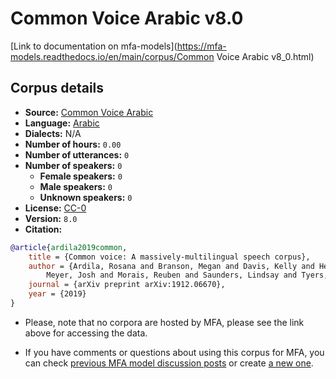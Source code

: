 
# Common Voice Arabic v8.0

[Link to documentation on mfa-models](https://mfa-models.readthedocs.io/en/main/corpus/Common Voice Arabic v8_0.html)

## Corpus details

- **Source:** [Common Voice Arabic](https://voice.mozilla.org/en/datasets)
- **Language:** [Arabic](https://en.wikipedia.org/wiki/Arabic)
- **Dialects:** N/A
- **Number of hours:** `0.00`
- **Number of utterances:** `0`
- **Number of speakers:** `0`
  - **Female speakers:** `0`
  - **Male speakers:** `0`
  - **Unknown speakers:** `0`
- **License:** [CC-0](https://creativecommons.org/publicdomain/zero/1.0/)
- **Version:** `8.0`
- **Citation:**
```bibtex
@article{ardila2019common,
	title = {Common voice: A massively-multilingual speech corpus},
	author = {Ardila, Rosana and Branson, Megan and Davis, Kelly and Henretty, Michael and Kohler, Michael and
		Meyer, Josh and Morais, Reuben and Saunders, Lindsay and Tyers, Francis M and Weber, Gregor},
	journal = {arXiv preprint arXiv:1912.06670},
	year = {2019}
}

```

- Please, note that no corpora are hosted by MFA, please see the link above for accessing the data.

- If you have comments or questions about using this corpus for MFA, you can check [previous MFA model discussion posts](https://github.com/MontrealCorpusTools/mfa-models/discussions?discussions_q=Common+Voice+Arabic+v8.0) or create [a new one](https://github.com/MontrealCorpusTools/mfa-models/discussions/new).
